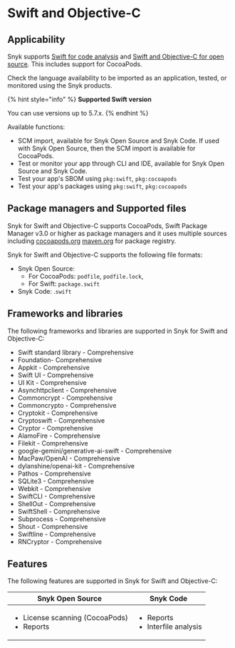 # Swift and Objective-C

## Applicability

Snyk supports [Swift for code analysis](swift-for-code-analysis.md) and [Swift and Objective-C for open source](swift-and-objective-c-for-open-source.md). This includes support for CocoaPods.

Check the language availability to be imported as an application, tested, or monitored using the Snyk products.&#x20;

{% hint style="info" %}
**Supported Swift version**

You can use versions up to 5.7.x.
{% endhint %}

Available functions:

* SCM import, available for Snyk Open Source and Snyk Code. If used with Snyk Open Source, then the SCM import is available for CocoaPods.
* Test or monitor your app through CLI and IDE, available for Snyk Open Source and Snyk Code.
* Test your app's SBOM using `pkg:swift`, `pkg:cocoapods`
* Test your app's packages using `pkg:swift`, `pkg:cocoapods`

## Package managers and Supported files

Snyk for Swift and Objective-C supports CocoaPods, Swift Package Manager v3.0 or higher as package managers and it uses multiple sources including [cocoapods.org](https://cocoapods.org/) [maven.org](https://maven.org/) for package registry.

Snyk for Swift and Objective-C supports the following file formats:

* Snyk Open Source:&#x20;
  * For CocoaPods: `podfile`, `podfile.lock`,&#x20;
  * For Swift: `package.swift`
* Snyk Code: .`swift`

## Frameworks and libraries

The following frameworks and libraries are supported in Snyk for Swift and Objective-C:&#x20;

* Swift standard library - Comprehensive&#x20;
* Foundation- Comprehensive&#x20;
* Appkit - Comprehensive&#x20;
* Swift UI - Comprehensive&#x20;
* UI Kit - Comprehensive&#x20;
* Asynchttpclient - Comprehensive&#x20;
* Commoncrypt - Comprehensive&#x20;
* Commoncrypto - Comprehensive&#x20;
* Cryptokit - Comprehensive&#x20;
* Cryptoswift - Comprehensive&#x20;
* Cryptor - Comprehensive&#x20;
* AlamoFire - Comprehensive&#x20;
* Filekit - Comprehensive&#x20;
* google-gemini/generative-ai-swift - Comprehensive&#x20;
* MacPaw/OpenAI - Comprehensive&#x20;
* dylanshine/openai-kit - Comprehensive&#x20;
* Pathos - Comprehensive&#x20;
* SQLite3 - Comprehensive&#x20;
* Webkit - Comprehensive&#x20;
* SwiftCLI - Comprehensive&#x20;
* ShellOut - Comprehensive&#x20;
* SwiftShell - Comprehensive&#x20;
* Subprocess - Comprehensive&#x20;
* Shout - Comprehensive
* Swiftline - Comprehensive&#x20;
* RNCryptor - Comprehensive

## Features

The following features are supported in Snyk for Swift and Objective-C:

| Snyk Open Source                                                | Snyk Code                                            |
| --------------------------------------------------------------- | ---------------------------------------------------- |
| <ul><li>License scanning (CocoaPods) </li><li>Reports</li></ul> | <ul><li>Reports</li><li>Interfile analysis</li></ul> |
